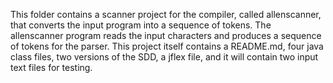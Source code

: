 This folder contains a scanner project for the compiler, called allenscanner, that converts the input program into a sequence of tokens. The allenscanner program reads the input characters and produces a sequence of tokens for the parser. This project itself contains a README.md, four java class files, two versions of the SDD, a jflex file, and it will contain two input text files for testing.
